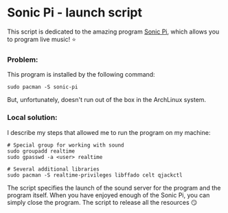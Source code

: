 # Sonic Pi - launch script

This script is dedicated to the amazing program [Sonic Pi](https://sonic-pi.net/), which allows you to program live music! :star:

### Problem:
This program is installed by the following command:
```
sudo pacman -S sonic-pi
```

But, unfortunately, doesn't run out of the box in the ArchLinux system.

### Local solution:
I describe my steps that allowed me to run the program on my machine:
```
# Special group for working with sound
sudo groupadd realtime
sudo gpasswd -a <user> realtime

# Several additional libraries
sudo pacman -S realtime-privileges libffado celt qjackctl
```

The script specifies the launch of the sound server for the program and the program itself.
When you have enjoyed enough of the Sonic Pi, you can simply close the program. The script to release all the resources :smirk:
